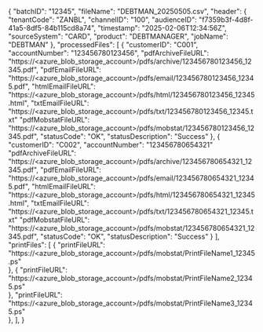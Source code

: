 {
  "batchID": "12345",
  "fileName": "DEBTMAN_20250505.csv",
  "header": {
    "tenantCode": "ZANBL",
    "channelID": "100",
    "audienceID": "f7359b3f-4d8f-41a5-8df5-84b115cd8a74",
    "timestamp": "2025-02-06T12:34:56Z",
    "sourceSystem": "CARD",
    "product": "DEBTMANAGER",
    "jobName": "DEBTMAN"
  },
  "processedFiles": [
    {
      "customerID": "C001",
	  "accountNumber": "123456780123456",
      "pdfArchiveFileURL": "https://<azure_blob_storage_account>/pdfs/archive/123456780123456_12345.pdf",
      "pdfEmailFileURL": "https://<azure_blob_storage_account>/pdfs/email/123456780123456_12345.pdf",
      "htmlEmailFileURL": "https://<azure_blob_storage_account>/pdfs/html/123456780123456_12345.html",
      "txtEmailFileURL": "https://<azure_blob_storage_account>/pdfs/txt/123456780123456_12345.txt"
      "pdfMobstatFileURL": "https://<azure_blob_storage_account>/pdfs/mobstat/123456780123456_12345.pdf",
	  "statusCode": "OK",
	  "statusDescription": "Success"
    },
    {
      "customerID": "C002",
	  "accountNumber": "123456780654321"
      "pdfArchiveFileURL": "https://<azure_blob_storage_account>/pdfs/archive/123456780654321_12345.pdf",
      "pdfEmailFileURL": "https://<azure_blob_storage_account>/pdfs/email/123456780654321_12345.pdf",
      "htmlEmailFileURL": "https://<azure_blob_storage_account>/pdfs/html/123456780654321_12345.html",
      "txtEmailFileURL": "https://<azure_blob_storage_account>/pdfs/txt/123456780654321_12345.txt"
      "pdfMobstatFileURL": "https://<azure_blob_storage_account>/pdfs/mobstat/123456780654321_12345.pdf",
	  "statusCode": "OK",
	  "statusDescription": "Success"
    }
  ],
  "printFiles": [
	{
      "printFileURL": "https://<azure_blob_storage_account>/pdfs/mobstat/PrintFileName1_12345.ps"		
	},
	{
	  "printFileURL": "https://<azure_blob_storage_account>/pdfs/mobstat/PrintFileName2_12345.ps"		
	},
	  "printFileURL": "https://<azure_blob_storage_account>/pdfs/mobstat/PrintFileName3_12345.ps"		
	},
  ],
}
